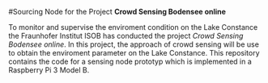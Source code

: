 #Sourcing Node for the Project **Crowd Sensing Bodensee online**

To monitor and supervise the enviroment condition on the Lake Constance the Fraunhofer Institut ISOB has conducted the project _Crowd Sensing Bodensee online_. In this project, the approach of crowd sensing will be use to obtain the enviroment parameter on the Lake Constance. This repository contains the code for a sensing node prototyp which is implemented in a Raspberry Pi 3 Model B.

